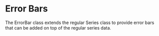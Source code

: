 Error Bars
==========

The ErrorBar class extends the regular Series class to provide error bars that can be added on top of the regular series data.
